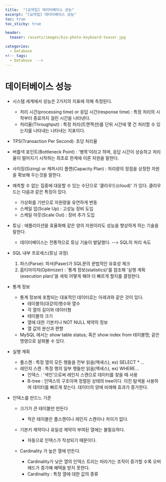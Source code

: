 ```yaml
---
title:  "[요약집] 데이터베이스 성능"
excerpt: "[요약집] 데이터베이스 성능"
toc: true
toc_sticky: true

header:
  teaser: /assets/images/bio-photo-keyboard-teaser.jpg

categories:
  - Database
<!-- tags:
  - Database  -->
---
```

# 데이터베이스 성능

- 시스템 세계에서 성능은 2가지의 지표에 의해 측정된다.
  - 처리 시간(processing time) or 응답 시간(response time) : 특정 처리의 시작부터 종료까지 걸린 시간을 나타낸다.
  - 처리율(Throughput) : 특정 처리(트랜잭션)를 단위 시간에 몇 건 처리할 수 있는지를 나타내는 나타내는 지표이다.
  
- TPS(Transaction Per Second): 초당 처리율

- 버틀넥 포인트(Bottleneck Point) : '병목'이라고 하며, 응답 시간이 상승하고 처리율이 떨어지기 시작하는 최초로 한계에 이른 자원을 말한다. 

- 사이징(Sizing) or 캐퍼시티 플랜(Capacity Plan) : 처리량의 정점을 상정한 자원을 확보해 두는것을 말한다.

- 예측할 수 없는 집중에 대응할 수 있는 수단으로 '클라우드(cloud)' 가 있다. 클라우드는 다음과 같은 특징이 있다.
  - 가상화를 기반으로 자원량을 유연하게 변동
  - 스케일 업(Scale Up) : 고성능 장비 도입
  - 스케일 아웃(Scale Out) : 장비 추가 도입

- 튜닝 : 애플리이션을 효율화해 같은 양의 자원이라도 성능을 향상하게 하는 기술을 말한다. <br>
  * 데이터베이스는 전통적으로 튜닝 기술이 발달했다. --> SQL의 처리 속도

- SQL 내부 프로세스(튜닝 과정)
  1. 파스(Parse): 파서(Paser)가 SQL문의 문법적인 유효성 체크 
  2. 옵티마이저(Optimizer) : '통계 정보(statistics)'를 참조해 '실행 계획(execution plan)'을 세워 어떻게 해야 더 빠르게 할지를 결정한다.

- 통계 정보
  - 통계 정보에 포함되는 대표적인 데이터로는 아래과와 같은 것이 있다.
    - 테이블의(대강의)행수와 열수
    - 각 열의 길이와 데이터형
    - 테이블의 크기
    - 열에 대한 기본키나 NOT NULL 제약의 정보
    - 열 값의 분산과 편향
  - MySQL 에서는 show table status; 혹은 show index from 테이블명; 같은 명령으로 살펴볼 수 있다.

- 실행 계획
  - 풀스캔 : 특정 열의 모든 행들을 전부 읽음(액세스), ex) SELECT * ...
  - 레인지 스캔 : 특정 행의 일부 행들만 읽음(액세스), ex) WHERE...
    - 인덱스 : '색인'으로써 레인지 스캔으로 데이터를 찾을 때 사용
    - B-tree : 인덱스의 구조이며 정렬된 상태의 tree이다. 이진 탐색을 사용하여 데이터를 빠르게 찾는다. 데이터의 양에 비례해 효과가 증가한다.

- 인덱스를 만드느 기준
  - 크기가 큰 테이블만 만든다
    - 작은 테이블은 풀스캔이나 레인지 스캔이나 차이가 없다.
  
  - 기본키 제약이나 유일성 제약이 부여된 열에는 불필요하다.
    - 자동으로 인덱스가 작성되기 때문이다.
        
  - Cardinality 가 높은 열에 만든다.
    - Cardinality가 낮은 열의 인덱스 트리는 따라가는 조작이 증가할 수록 오버헤드가 증가해 혜택을 받지 못한다.
    - Cardinality : 특정 열에 대한 값의 종류




